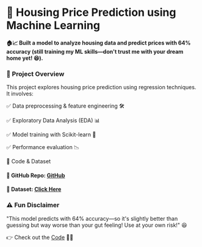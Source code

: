 # 🏡 Housing Price Prediction using Machine Learning
**🏠📈 Built a model to analyze housing data and predict prices with 64% accuracy (still training my ML skills—don't trust me with your dream home yet! 😆).**

### 🚀 Project Overview
This project explores housing price prediction using regression techniques. It involves:

✅ Data preprocessing & feature engineering 🛠️

✅ Exploratory Data Analysis (EDA) 📊

✅ Model training with Scikit-learn 🤖

✅ Performance evaluation 📉

🔗 Code & Dataset
#### 📌 GitHub Repo: [GitHub](https://github.com/Sudharsan-T/House_Price_Prediction_ML-Model)
#### 📌 Dataset: [Click Here](https://github.com/Sudharsan-T/House_Price_Prediction_ML-Model/blob/main/Housing.csv)

### ⚠️ Fun Disclaimer

"This model predicts with 64% accuracy—so it's slightly better than guessing but way worse than your gut feeling! Use at your own risk!" 😆

👉 Check out the [Code](https://github.com/Sudharsan-T/House_Price_Prediction_ML-Model/blob/main/housing_price_prediction.ipynb) 🚀🔥
